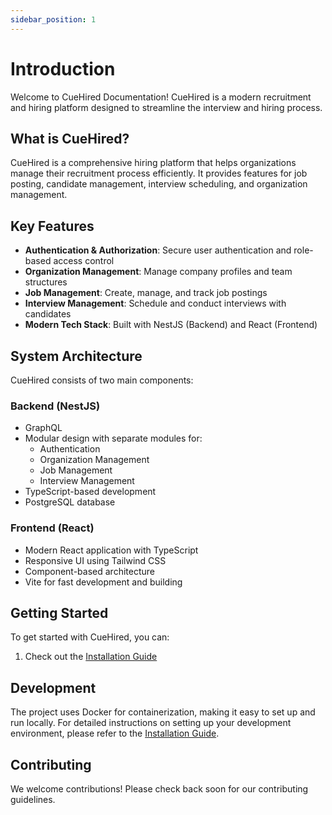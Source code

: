 ```yaml
---
sidebar_position: 1
---
```


# Introduction

Welcome to CueHired Documentation! CueHired is a modern recruitment and hiring platform designed to streamline the interview and hiring process.

## What is CueHired?

CueHired is a comprehensive hiring platform that helps organizations manage their recruitment process efficiently. It provides features for job posting, candidate management, interview scheduling, and organization management.

## Key Features

- **Authentication & Authorization**: Secure user authentication and role-based access control
- **Organization Management**: Manage company profiles and team structures
- **Job Management**: Create, manage, and track job postings
- **Interview Management**: Schedule and conduct interviews with candidates
- **Modern Tech Stack**: Built with NestJS (Backend) and React (Frontend)

## System Architecture

CueHired consists of two main components:

### Backend (NestJS)
- GraphQL
- Modular design with separate modules for:
  - Authentication
  - Organization Management
  - Job Management
  - Interview Management
- TypeScript-based development
- PostgreSQL database

### Frontend (React)
- Modern React application with TypeScript
- Responsive UI using Tailwind CSS
- Component-based architecture
- Vite for fast development and building

## Getting Started

To get started with CueHired, you can:

1. Check out the [Installation Guide](./tutorial-basics/installation)

## Development

The project uses Docker for containerization, making it easy to set up and run locally. For detailed instructions on setting up your development environment, please refer to the [Installation Guide](./tutorial-basics/installation).

## Contributing

We welcome contributions! Please check back soon for our contributing guidelines.

